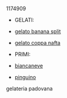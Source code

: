 1174909
* GELATI:
 * [gelato banana split](gelati/banana_split.md)
 * [gelato coppa nafta](gelati/coppa_nafta.md)

* PRIMI:
* [biancaneve](budini/biancaneve.md)
* [pinguino](budini/pinguino.md)

gelateria padovana
